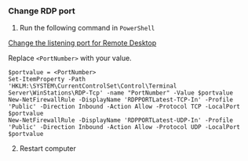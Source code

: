 
### Change RDP port

1. Run the following command in `PowerShell`

[Change the listening port for Remote Desktop](https://learn.microsoft.com/en-us/windows-server/remote/remote-desktop-services/remotepc/change-listening-port?tabs=powershell)

Replace `<PortNumber>` with your value.

```
$portvalue = <PortNumber>
Set-ItemProperty -Path 'HKLM:\SYSTEM\CurrentControlSet\Control\Terminal Server\WinStations\RDP-Tcp' -name "PortNumber" -Value $portvalue 
New-NetFirewallRule -DisplayName 'RDPPORTLatest-TCP-In' -Profile 'Public' -Direction Inbound -Action Allow -Protocol TCP -LocalPort $portvalue 
New-NetFirewallRule -DisplayName 'RDPPORTLatest-UDP-In' -Profile 'Public' -Direction Inbound -Action Allow -Protocol UDP -LocalPort $portvalue 
```

2. Restart computer